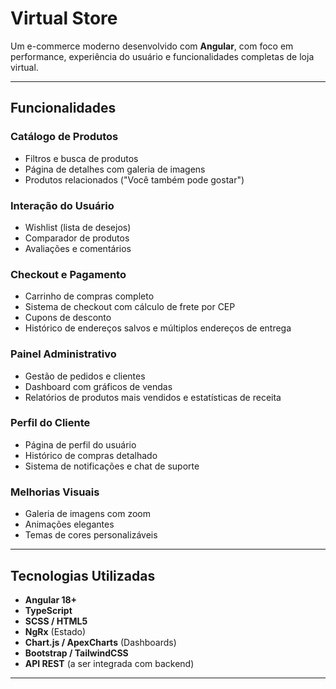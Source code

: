 

#  Virtual Store

Um e-commerce moderno desenvolvido com **Angular**, com foco em performance, experiência do usuário e funcionalidades completas de loja virtual.

---

## Funcionalidades

###  Catálogo de Produtos
- Filtros e busca de produtos
- Página de detalhes com galeria de imagens
- Produtos relacionados ("Você também pode gostar")

 ### Interação do Usuário
- Wishlist (lista de desejos)
- Comparador de produtos
- Avaliações e comentários

###  Checkout e Pagamento
- Carrinho de compras completo
- Sistema de checkout com cálculo de frete por CEP
- Cupons de desconto
- Histórico de endereços salvos e múltiplos endereços de entrega

###  Painel Administrativo
- Gestão de pedidos e clientes
- Dashboard com gráficos de vendas
- Relatórios de produtos mais vendidos e estatísticas de receita

###  Perfil do Cliente
- Página de perfil do usuário
- Histórico de compras detalhado
- Sistema de notificações e chat de suporte

###  Melhorias Visuais
- Galeria de imagens com zoom
- Animações elegantes
- Temas de cores personalizáveis

---

##  Tecnologias Utilizadas

- **Angular 18+**
- **TypeScript**
- **SCSS / HTML5**
- **NgRx** (Estado)
- **Chart.js / ApexCharts** (Dashboards)
- **Bootstrap / TailwindCSS**
- **API REST** (a ser integrada com backend)

---


 

